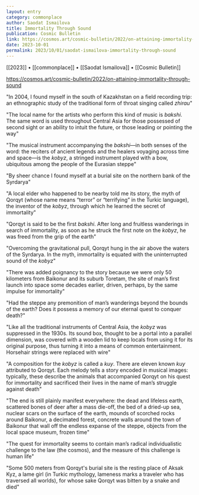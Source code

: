 ```yaml
---
layout: entry
category: commonplace
author: Saodat Ismailova
title: Immortality Through Sound
publication: Cosmic Bulletin
link: https://cosmos.art/cosmic-bulletin/2022/on-attaining-immortality-through-sound
date: 2023-10-01
permalink: 2023/10/01/saodat-ismailova-immortality-through-sound
---
```


[[2023]] • [[commonplace]] • [[Saodat Ismailova]] • [[Cosmic Bulletin]]

https://cosmos.art/cosmic-bulletin/2022/on-attaining-immortality-through-sound

"In 2004, I found myself in the south of Kazakhstan on a field recording trip: an ethnographic study of the traditional form of throat singing called *zhirau*"

"The local name for the artists who perform this kind of music is *bakshi*. The same word is used throughout Central Asia for those possessed of second sight or an ability to intuit the future, or those leading or pointing the way"

"The musical instrument accompanying the *bakshi*—in both senses of the word: the reciters of ancient legends and the healers voyaging across time and space—is the *kobyz*, a stringed instrument played with a bow, ubiquitous among the people of the Eurasian steppe"

"By sheer chance I found myself at a burial site on the northern bank of the Syrdarya"

"A local elder who happened to be nearby told me its story, the myth of Qorqyt (whose name means “terror” or “terrifying” in the Turkic language), the inventor of the *kobyz*, through which he learned the secret of immortality"

"Qorqyt is said to be the first *bakshi*. After long and fruitless wanderings in search of immortality, as soon as he struck the first note on the *kobyz*, he was freed from the grip of the earth"

"Overcoming the gravitational pull, Qorqyt hung in the air above the waters of the Syrdarya. In the myth, immortality is equated with the uninterrupted sound of the *kobyz*"

"There was added poignancy to the story because we were only 50 kilometers from Baikonur and its suburb Toretam, the site of man’s first launch into space some decades earlier, driven, perhaps, by the same impulse for immortality"

"Had the steppe any premonition of man’s wanderings beyond the bounds of the earth? Does it possess a memory of our eternal quest to conquer death?"

"Like all the traditional instruments of Central Asia, the *kobyz* was suppressed in the 1930s. Its sound box, thought to be a portal into a parallel dimension, was covered with a wooden lid to keep locals from using it for its original purpose, thus turning it into a means of common entertainment. Horsehair strings were replaced with wire"

"A composition for the *kobyz* is called a *kuy*. There are eleven known *kuy* attributed to Qorqyt. Each melody tells a story encoded in musical images: typically, these describe the animals that accompanied Qorqyt on his quest for immortality and sacrificed their lives in the name of man’s struggle against death"

"The end is still plainly manifest everywhere: the dead and lifeless earth, scattered bones of deer after a mass die-off, the bed of a dried-up sea, nuclear scars on the surface of the earth, mounds of scorched rocks around Baikonur, a decimated forest, concrete walls around the town of Baikonur that wall off the endless expanse of the steppe, objects from the local space museum, frozen time"

"The quest for immortality seems to contain man’s radical individualistic challenge to the law (the cosmos), and the measure of this challenge is human life"

"Some 500 meters from Qorqyt's burial site is the resting place of Aksak Kyz, a lame girl (in Turkic mythology, lameness marks a traveler who has traversed all worlds), for whose sake Qorqyt was bitten by a snake and died"
